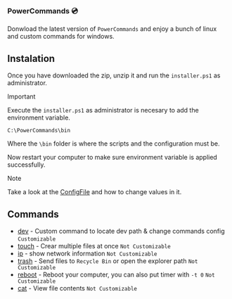 ### PowerCommands 💿
Donwload the latest version of `PowerCommands` and enjoy a bunch of linux and custom commands for windows.

## Instalation
Once you have downloaded the zip, unzip it and run the `installer.ps1` as administrator.

> [!IMPORTANT]
> Execute the `installer.ps1` as administrator is necesary to add the environment variable.

```
C:\PowerCommands\bin
```

Where the `\bin` folder is where the scripts and the configuration must be.

Now restart your computer to make sure environment variable is applied successfully.

> [!NOTE]
> Take a look at the [ConfigFile](https://github.com/d4nilpzz/PowerCommands/blob/main/bin/README.md) and how to change values in it.

## Commands
 - [dev]() - Custom command to locate dev path & change commands config `Customizable`
 - [touch]() - Crear multiple files at once `Not Customizable`
 - [ip]() - show network information `Not Customizable`
 - [trash]() - Send files to `Recycle Bin` or open the explorer path `Not Customizable`
 - [reboot]() - Reboot your computer, you can also put timer with `-t 0` `Not Customizable`
 - [cat]() - View file contents `Not Customizable`
